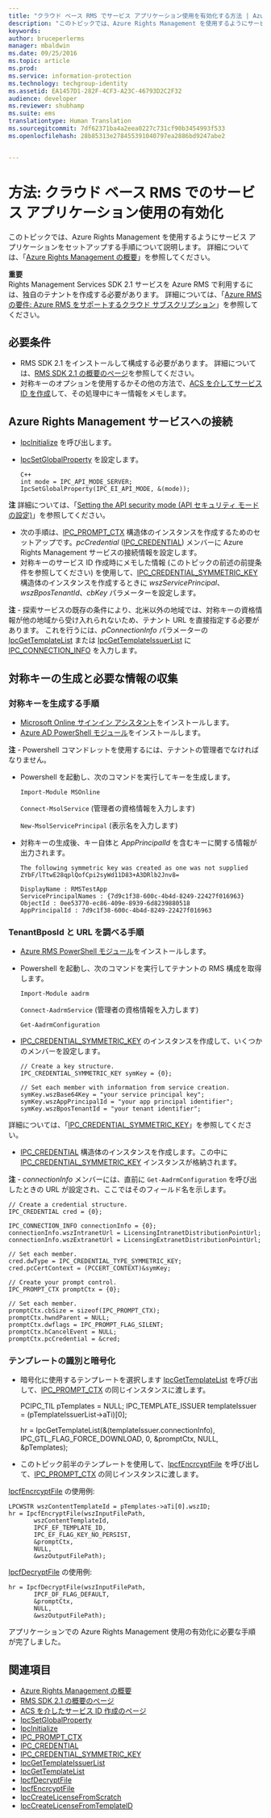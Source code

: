 ```yaml
---
title: "クラウド ベース RMS でサービス アプリケーション使用を有効化する方法 | Azure RMS"
description: "このトピックでは、Azure Rights Management を使用するようにサービス アプリケーションをセットアップする手順について説明します。"
keywords: 
author: bruceperlerms
manager: mbaldwin
ms.date: 09/25/2016
ms.topic: article
ms.prod: 
ms.service: information-protection
ms.technology: techgroup-identity
ms.assetid: EA1457D1-282F-4CF3-A23C-46793D2C2F32
audience: developer
ms.reviewer: shubhamp
ms.suite: ems
translationtype: Human Translation
ms.sourcegitcommit: 7df62371ba4a2eea0227c731cf90b3454993f533
ms.openlocfilehash: 28b85313e278455391040797ea2886bd9247abe2


---
```


# 方法: クラウド ベース RMS でのサービス アプリケーション使用の有効化

このトピックでは、Azure Rights Management を使用するようにサービス アプリケーションをセットアップする手順について説明します。 詳細については、「[Azure Rights Management の概要](https://technet.microsoft.com/library/jj585016.aspx)」を参照してください。

**重要**  
Rights Management Services SDK 2.1 サービスを Azure RMS で利用するには、独自のテナントを作成する必要があります。 詳細については、「[Azure RMS の要件: Azure RMS をサポートするクラウド サブスクリプション](../get-started/requirements-subscriptions.md)」を参照してください。

## 必要条件

-   RMS SDK 2.1 をインストールして構成する必要があります。 詳細については、[RMS SDK 2.1 の概要のページ](getting-started-with-ad-rms-2-0.md)を参照してください。
-   対称キーのオプションを使用するかその他の方法で、[ACS を介してサービス ID を作成](https://msdn.microsoft.com/en-us/library/gg185924.aspx)して、その処理中にキー情報をメモします。

## Azure Rights Management サービスへの接続

-   [IpcInitialize](https://msdn.microsoft.com/library/jj127295.aspx) を呼び出します。
-   [IpcSetGlobalProperty](https://msdn.microsoft.com/library/hh535270.aspx) を設定します。

        C++
        int mode = IPC_API_MODE_SERVER;
        IpcSetGlobalProperty(IPC_EI_API_MODE, &(mode));


  **注** 詳細については、「[Setting the API security mode (API セキュリティ モードの設定)](setting-the-api-security-mode-api-mode.md)」を参照してください。

     
-   次の手順は、[IPC\_PROMPT\_CTX](https://msdn.microsoft.com/library/hh535278.aspx) 構造体のインスタンスを作成するためのセットアップです。*pcCredential* ([IPC\_CREDENTIAL](https://msdn.microsoft.com/library/hh535275.aspx)) メンバーに Azure Rights Management サービスの接続情報を設定します。
-   対称キーのサービス ID 作成時にメモした情報 (このトピックの前述の前提条件を参照してください) を使用して、[IPC\_CREDENTIAL\_SYMMETRIC\_KEY](https://msdn.microsoft.com/library/dn133062.aspx) 構造体のインスタンスを作成するときに *wszServicePrincipal*、*wszBposTenantId*、*cbKey* パラメーターを設定します。

**注** - 探索サービスの既存の条件により、北米以外の地域では、対称キーの資格情報が他の地域から受け入れられないため、テナント URL を直接指定する必要があります。 これを行うには、*pConnectionInfo* パラメーターの [IpcGetTemplateList](https://msdn.microsoft.com/library/hh535267.aspx) または [IpcGetTemplateIssuerList](https://msdn.microsoft.com/library/hh535266.aspx) に [IPC\_CONNECTION\_INFO](https://msdn.microsoft.com/library/hh535274.aspx) を入力します。

## 対称キーの生成と必要な情報の収集

### 対称キーを生成する手順

-   [Microsoft Online サインイン アシスタント](http://go.microsoft.com/fwlink/p/?LinkID=286152)をインストールします。
-   [Azure AD PowerShell モジュール](https://bposast.vo.msecnd.net/MSOPMW/8073.4/amd64/AdministrationConfig-en.msi)をインストールします。

**注** - Powershell コマンドレットを使用するには、テナントの管理者でなければなりません。

- Powershell を起動し、次のコマンドを実行してキーを生成します。

    `Import-Module MSOnline`

    `Connect-MsolService` (管理者の資格情報を入力します)

    `New-MsolServicePrincipal` (表示名を入力します)

- 対称キーの生成後、キー自体と *AppPrincipalId* を含むキーに関する情報が出力されます。

      The following symmetric key was created as one was not supplied
      ZYbF/lTtwE28qplQofCpi2syWd11D83+A3DRlb2Jnv8=

      DisplayName : RMSTestApp
      ServicePrincipalNames : {7d9c1f38-600c-4b4d-8249-22427f016963}
      ObjectId : 0ee53770-ec86-409e-8939-6d8239880518
      AppPrincipalId : 7d9c1f38-600c-4b4d-8249-22427f016963


### **TenantBposId** と **URL** を調べる手順

-   [Azure RMS PowerShell モジュール](https://technet.microsoft.com/en-us/library/jj585012.aspx)をインストールします。
-   Powershell を起動し、次のコマンドを実行してテナントの RMS 構成を取得します。

    `Import-Module aadrm`

    `Connect-AadrmService` (管理者の資格情報を入力します)

    `Get-AadrmConfiguration`


- [IPC\_CREDENTIAL\_SYMMETRIC\_KEY](https://msdn.microsoft.com/library/dn133062.aspx) のインスタンスを作成して、いくつかのメンバーを設定します。

      // Create a key structure.
      IPC_CREDENTIAL_SYMMETRIC_KEY symKey = {0};

      // Set each member with information from service creation.
      symKey.wszBase64Key = "your service principal key";
      symKey.wszAppPrincipalId = "your app principal identifier";
      symKey.wszBposTenantId = "your tenant identifier";


詳細については、「[IPC\_CREDENTIAL\_SYMMETRIC\_KEY](https://msdn.microsoft.com/library/dn133062.aspx)」を参照してください。

-   [IPC\_CREDENTIAL](https://msdn.microsoft.com/library/hh535275.aspx) 構造体のインスタンスを作成します。この中に [IPC\_CREDENTIAL\_SYMMETRIC\_KEY](https://msdn.microsoft.com/library/dn133062.aspx) インスタンスが格納されます。

**注** - *connectionInfo* メンバーには、直前に `Get-AadrmConfiguration` を呼び出したときの URL が設定され、ここではそのフィールド名を示します。

    // Create a credential structure.
    IPC_CREDENTIAL cred = {0};

    IPC_CONNECTION_INFO connectionInfo = {0};
    connectionInfo.wszIntranetUrl = LicensingIntranetDistributionPointUrl;
    connectionInfo.wszExtranetUrl = LicensingExtranetDistributionPointUrl;

    // Set each member.
    cred.dwType = IPC_CREDENTIAL_TYPE_SYMMETRIC_KEY;
    cred.pcCertContext = (PCCERT_CONTEXT)&symKey;

    // Create your prompt control.
    IPC_PROMPT_CTX promptCtx = {0};

    // Set each member.
    promptCtx.cbSize = sizeof(IPC_PROMPT_CTX);
    promptCtx.hwndParent = NULL;
    promptCtx.dwflags = IPC_PROMPT_FLAG_SILENT;
    promptCtx.hCancelEvent = NULL;
    promptCtx.pcCredential = &cred;

### テンプレートの識別と暗号化

-   暗号化に使用するテンプレートを選択します
    [IpcGetTemplateList](https://msdn.microsoft.com/library/hh535267.aspx) を呼び出して、[IPC\_PROMPT\_CTX](https://msdn.microsoft.com/library/hh535278.aspx) の同じインスタンスに渡します。


    PCIPC_TIL pTemplates = NULL; IPC_TEMPLATE_ISSUER templateIssuer = (pTemplateIssuerList->aTi)[0];

    hr = IpcGetTemplateList(&(templateIssuer.connectionInfo),        IPC_GTL_FLAG_FORCE_DOWNLOAD,        0,        &promptCtx,        NULL,        &pTemplates);


-   このトピック前半のテンプレートを使用して、[IpcfEncrcyptFile](https://msdn.microsoft.com/library/dn133059.aspx) を呼び出して、[IPC\_PROMPT\_CTX](https://msdn.microsoft.com/library/hh535278.aspx) の同じインスタンスに渡します。

[IpcfEncrcyptFile](https://msdn.microsoft.com/library/dn133059.aspx) の使用例:

    LPCWSTR wszContentTemplateId = pTemplates->aTi[0].wszID;
    hr = IpcfEncryptFile(wszInputFilePath,
           wszContentTemplateId,
           IPCF_EF_TEMPLATE_ID,
           IPC_EF_FLAG_KEY_NO_PERSIST,
           &promptCtx,
           NULL,
           &wszOutputFilePath);

[IpcfDecryptFile](https://msdn.microsoft.com/library/dn133058.aspx) の使用例:

    hr = IpcfDecryptFile(wszInputFilePath,
           IPCF_DF_FLAG_DEFAULT,
           &promptCtx,
           NULL,
           &wszOutputFilePath);

アプリケーションでの Azure Rights Management 使用の有効化に必要な手順が完了しました。

## 関連項目

* [Azure Rights Management の概要](https://technet.microsoft.com/en-us/library/jj585016.aspx)
* [RMS SDK 2.1 の概要のページ](getting-started-with-ad-rms-2-0.md)
* [ACS を介したサービス ID 作成のページ](https://msdn.microsoft.com/en-us/library/gg185924.aspx)
* [IpcSetGlobalProperty](https://msdn.microsoft.com/library/hh535270.aspx)
* [IpcInitialize](https://msdn.microsoft.com/library/jj127295.aspx)
* [IPC\_PROMPT\_CTX](https://msdn.microsoft.com/library/hh535278.aspx)
* [IPC\_CREDENTIAL](https://msdn.microsoft.com/library/hh535275.aspx)
* [IPC\_CREDENTIAL\_SYMMETRIC\_KEY](https://msdn.microsoft.com/library/dn133062.aspx)
* [IpcGetTemplateIssuerList](https://msdn.microsoft.com/library/hh535266.aspx)
* [IpcGetTemplateList](https://msdn.microsoft.com/library/hh535267.aspx)
* [IpcfDecryptFile](https://msdn.microsoft.com/library/dn133058.aspx)
* [IpcfEncrcyptFile](https://msdn.microsoft.com/library/dn133059.aspx)
* [IpcCreateLicenseFromScratch](https://msdn.microsoft.com/library/hh535256.aspx)
* [IpcCreateLicenseFromTemplateID](https://msdn.microsoft.com/library/hh535257.aspx)
 

 



<!--HONumber=Oct16_HO3-->


